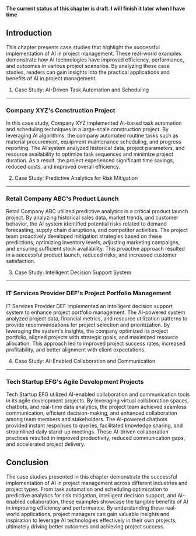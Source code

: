 **The current status of this chapter is draft. I will finish it later when I have time**

Introduction
------------

This chapter presents case studies that highlight the successful implementation of AI in project management. These real-world examples demonstrate how AI technologies have improved efficiency, performance, and outcomes in various project scenarios. By analyzing these case studies, readers can gain insights into the practical applications and benefits of AI in project management.

1. Case Study: AI-Driven Task Automation and Scheduling
-------------------------------------------------------

### Company XYZ's Construction Project

In this case study, Company XYZ implemented AI-based task automation and scheduling techniques in a large-scale construction project. By leveraging AI algorithms, the company automated routine tasks such as material procurement, equipment maintenance scheduling, and progress reporting. The AI system analyzed historical data, project parameters, and resource availability to optimize task sequences and minimize project duration. As a result, the project experienced significant time savings, reduced costs, and improved overall efficiency.

2. Case Study: Predictive Analytics for Risk Mitigation
-------------------------------------------------------

### Retail Company ABC's Product Launch

Retail Company ABC utilized predictive analytics in a critical product launch project. By analyzing historical sales data, market trends, and customer behavior, the AI system identified potential risks related to demand forecasting, supply chain disruptions, and competitor activities. The project team proactively developed mitigation strategies based on these predictions, optimizing inventory levels, adjusting marketing campaigns, and ensuring sufficient stock availability. This proactive approach resulted in a successful product launch, reduced risks, and increased customer satisfaction.

3. Case Study: Intelligent Decision Support System
--------------------------------------------------

### IT Services Provider DEF's Project Portfolio Management

IT Services Provider DEF implemented an intelligent decision support system to enhance project portfolio management. The AI-powered system analyzed project data, financial metrics, and resource utilization patterns to provide recommendations for project selection and prioritization. By leveraging the system's insights, the company optimized its project portfolio, aligned projects with strategic goals, and maximized resource allocation. This approach led to improved project success rates, increased profitability, and better alignment with client expectations.

4. Case Study: AI-Enabled Collaboration and Communication
---------------------------------------------------------

### Tech Startup EFG's Agile Development Projects

Tech Startup EFG utilized AI-enabled collaboration and communication tools in its agile development projects. By leveraging virtual collaboration spaces, chatbots, and real-time data analytics, the project team achieved seamless communication, efficient decision-making, and enhanced collaboration among team members and stakeholders. The AI-powered chatbots provided instant responses to queries, facilitated knowledge sharing, and streamlined daily stand-up meetings. These AI-driven collaboration practices resulted in improved productivity, reduced communication gaps, and accelerated project delivery.

Conclusion
----------

The case studies presented in this chapter demonstrate the successful implementation of AI in project management across different industries and project types. From task automation and scheduling optimization to predictive analytics for risk mitigation, intelligent decision support, and AI-enabled collaboration, these examples showcase the tangible benefits of AI in improving efficiency and performance. By understanding these real-world applications, project managers can gain valuable insights and inspiration to leverage AI technologies effectively in their own projects, ultimately driving better outcomes and achieving project success.
